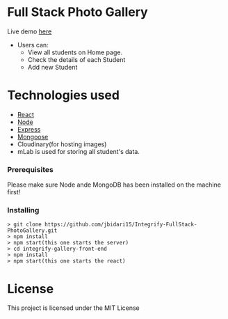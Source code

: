 # Full Stack Photo Gallery
Live demo [here](https://integrify-gallery.herokuapp.com/integrify/students)

* Users can: 
  - View all students on Home page.
  - Check the details of each Student
  - Add new Student
  

# Technologies used

 * [React](https://reactjs.org/docs/create-a-new-react-app.html)
 * [Node](https://nodejs.org/en/)
* [Express](https://expressjs.com/)
* [Mongoose](https://mongoosejs.com/)
* Cloudinary(for hosting images)
* mLab is used for storing all student's data.

### Prerequisites

Please make sure Node ande MongoDB has been installed on the machine first!

### Installing
```
> git clone https://github.com/jbidari15/Integrify-FullStack-PhotoGallery.git
> npm install
> npm start(this one starts the server)
> cd integrify-gallery-front-end
> npm install
> npm start(this one starts the react)
```
# License

This project is licensed under the MIT License 



